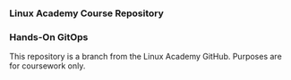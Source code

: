 ### Linux Academy Course Repository
### Hands-On GitOps

This repository is a branch from the Linux Academy GitHub. Purposes are for coursework only.

